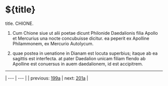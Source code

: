 # ${title}

title. CHIONE.



1. Cum Chione siue ut alii poetae dicunt Philonide Daedalionis filia Apollo et Mercurius una nocte concubuisse dicitur. ea peperit ex Apolline Philammonem, ex Mercurio Autolycum.



2. quae postea in uenatione in Dianam est locuta superbius; itaque ab ea sagittis est interfecta. at pater Daedalion unicam filiam flendo ab Apolline est conuersus in auem daedalionem, id est accipitrem.



---

| --- | --- |
| previous: [199a](../199a/) | next: [201a](../201a/) |